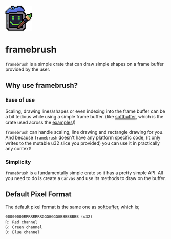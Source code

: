 ![](assets/frame_brush.png)
# framebrush
`framebrush` is a simple crate that can draw simple shapes on a frame buffer provided by the user.
 

## Why use framebrush?

### Ease of use
Scaling, drawing lines/shapes or even indexing into the frame buffer can be a bit tedious while using a simple frame buffer. (like [softbuffer](https://github.com/rust-windowing/softbuffer), which is the crate used across the [examples](https://github.com/serd223/framebrush/tree/master/examples)!)

`framebrush` can handle scaling, line drawing and rectangle drawing for you. And because `framebrush` doesn't have any platform specific code, (it only writes to the mutable u32 slice you provided) you can use it in practically any context!

### Simplicity
`framebrush` is a fundamentally simple crate so it has a pretty simple API. All you need to do is create a `Canvas` and use its methods to draw on the buffer.


## Default Pixel Format
The default pixel format is the same one as [softbuffer](https://github.com/rust-windowing/softbuffer), which is;

```
00000000RRRRRRRRGGGGGGGGBBBBBBBB (u32)
R: Red channel
G: Green channel
B: Blue channel
```
